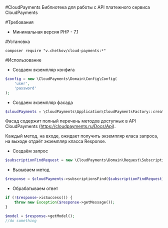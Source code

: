 #CloudPayments
Библиотека для работы с API платежного сервиса CloudPayments

#Требования
- Минимальная версия PHP - 7.1

#Установка
```
composer require "v.chetkov/cloud-payments:*"
```

#Использование
- Создаем экземпляр конфига
```php
$config = new \CloudPayments\Domain\Config\Config(
    'user',
    'password'
);
```

- Создаем экземпляр фасада
```php
$cloudPayments = \CloudPayments\Application\CloudPaymentsFactory::create($config);
```
Фасад содержит полный перечень методов доступных в API CloudPayments (https://cloudpayments.ru/Docs/Api).


Каждый метод, на входе, ожидает получить экземпляр класа запроса, на выходе отдаёт экземпляр класса Response.

- Создаём запрос 
```php
$subscriptionFindRequest = new \CloudPayments\Domain\Request\Subscription\Find('test@test.ru');
```

- Вызываем метод
```php
$response = $cloudPayments->subscriptionsFind($subscriptionFindRequest);
```

- Обрабатываем ответ
```php
if (!$response->isSuccess()) {
    throw new Exception($response->getMessage());
}

$model = $response->getModel();
//do something
```